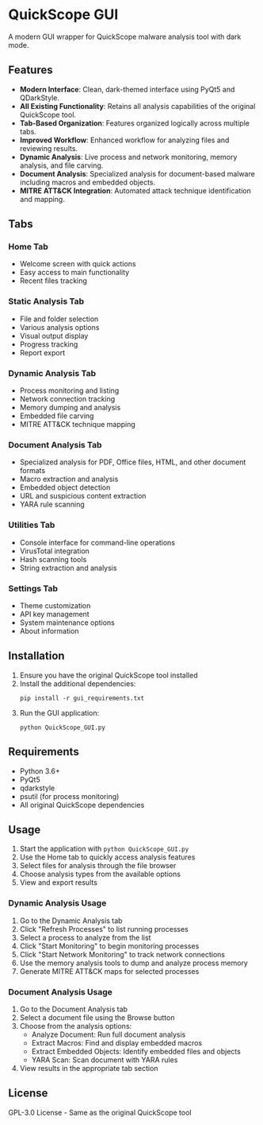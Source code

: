 # QuickScope GUI

A modern GUI wrapper for QuickScope malware analysis tool with dark mode.

## Features

- **Modern Interface**: Clean, dark-themed interface using PyQt5 and QDarkStyle.
- **All Existing Functionality**: Retains all analysis capabilities of the original QuickScope tool.
- **Tab-Based Organization**: Features organized logically across multiple tabs.
- **Improved Workflow**: Enhanced workflow for analyzing files and reviewing results.
- **Dynamic Analysis**: Live process and network monitoring, memory analysis, and file carving.
- **Document Analysis**: Specialized analysis for document-based malware including macros and embedded objects.
- **MITRE ATT&CK Integration**: Automated attack technique identification and mapping.

## Tabs

### Home Tab
- Welcome screen with quick actions
- Easy access to main functionality
- Recent files tracking

### Static Analysis Tab
- File and folder selection
- Various analysis options
- Visual output display
- Progress tracking
- Report export

### Dynamic Analysis Tab
- Process monitoring and listing
- Network connection tracking
- Memory dumping and analysis
- Embedded file carving
- MITRE ATT&CK technique mapping

### Document Analysis Tab
- Specialized analysis for PDF, Office files, HTML, and other document formats
- Macro extraction and analysis
- Embedded object detection
- URL and suspicious content extraction
- YARA rule scanning

### Utilities Tab
- Console interface for command-line operations
- VirusTotal integration
- Hash scanning tools
- String extraction and analysis

### Settings Tab
- Theme customization
- API key management
- System maintenance options
- About information

## Installation

1. Ensure you have the original QuickScope tool installed
2. Install the additional dependencies:
   ```
   pip install -r gui_requirements.txt
   ```
3. Run the GUI application:
   ```
   python QuickScope_GUI.py
   ```

## Requirements

- Python 3.6+
- PyQt5
- qdarkstyle
- psutil (for process monitoring)
- All original QuickScope dependencies

## Usage

1. Start the application with `python QuickScope_GUI.py`
2. Use the Home tab to quickly access analysis features
3. Select files for analysis through the file browser
4. Choose analysis types from the available options
5. View and export results

### Dynamic Analysis Usage

1. Go to the Dynamic Analysis tab
2. Click "Refresh Processes" to list running processes
3. Select a process to analyze from the list
4. Click "Start Monitoring" to begin monitoring processes
5. Click "Start Network Monitoring" to track network connections
6. Use the memory analysis tools to dump and analyze process memory
7. Generate MITRE ATT&CK maps for selected processes

### Document Analysis Usage

1. Go to the Document Analysis tab
2. Select a document file using the Browse button
3. Choose from the analysis options:
   - Analyze Document: Run full document analysis
   - Extract Macros: Find and display embedded macros
   - Extract Embedded Objects: Identify embedded files and objects
   - YARA Scan: Scan document with YARA rules
4. View results in the appropriate tab section

## License

GPL-3.0 License - Same as the original QuickScope tool 